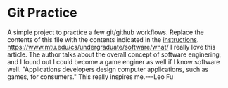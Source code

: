 # Git Practice
A simple project to practice a few git/github workflows.  Replace the contents of this file with the contents indicated in the [instructions](./instructions.md).
https://www.mtu.edu/cs/undergraduate/software/what/
I really love this article. The author talks about the overall concept of software enginering, and I found out I could become a game enginer as well if I know software well. "Applications developers design computer applications, such as games, for consumers." This really inspires me.---Leo Fu

